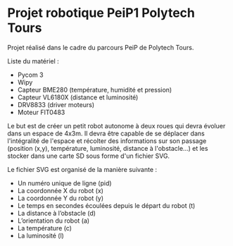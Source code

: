 # Projet robotique PeiP1 Polytech Tours
Projet réalisé dans le cadre du parcours PeiP de Polytech Tours.

Liste du matériel :

- Pycom 3
- Wipy
- Capteur BME280 (température, humidité et pression)
- Capteur VL6180X (distance et luminosité)
- DRV8833 (driver moteurs)
- Moteur FIT0483

Le but est de créer un petit robot autonome à deux roues qui devra évoluer dans un espace de 4x3m. 
Il devra être capable de se déplacer dans l'intégralité de l'espace et récolter des informations sur son passage
(position (x,y), température, luminosité, distance à l'obstacle...) et les stocker dans une carte SD sous forme d'un fichier SVG.

Le fichier SVG est organisé de la manière suivante :

- Un numéro unique de ligne (pid)
- La coordonnée X du robot (x)
- La coordonnée Y du robot (y)
- Le temps en secondes écoulées depuis le départ du robot (t)
- La distance à l’obstacle (d)
- L’orientation du robot (a)
- La température (c)
- La luminosité (l)

